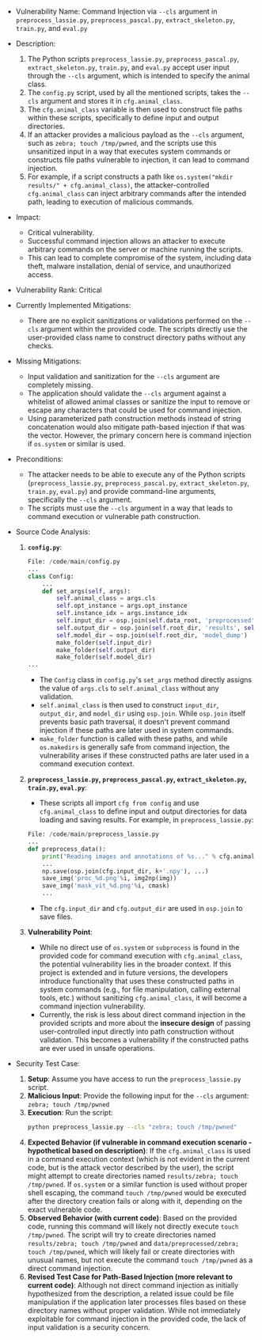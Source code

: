 * Vulnerability Name: Command Injection via `--cls` argument in `preprocess_lassie.py`, `preprocess_pascal.py`, `extract_skeleton.py`, `train.py`, and `eval.py`

* Description:
    1. The Python scripts `preprocess_lassie.py`, `preprocess_pascal.py`, `extract_skeleton.py`, `train.py`, and `eval.py` accept user input through the `--cls` argument, which is intended to specify the animal class.
    2. The `config.py` script, used by all the mentioned scripts, takes the `--cls` argument and stores it in `cfg.animal_class`.
    3. The `cfg.animal_class` variable is then used to construct file paths within these scripts, specifically to define input and output directories.
    4. If an attacker provides a malicious payload as the `--cls` argument, such as `zebra; touch /tmp/pwned`, and the scripts use this unsanitized input in a way that executes system commands or constructs file paths vulnerable to injection, it can lead to command injection.
    5. For example, if a script constructs a path like `os.system("mkdir results/" + cfg.animal_class)`, the attacker-controlled `cfg.animal_class` can inject arbitrary commands after the intended path, leading to execution of malicious commands.

* Impact:
    - Critical vulnerability.
    - Successful command injection allows an attacker to execute arbitrary commands on the server or machine running the scripts.
    - This can lead to complete compromise of the system, including data theft, malware installation, denial of service, and unauthorized access.

* Vulnerability Rank: Critical

* Currently Implemented Mitigations:
    - There are no explicit sanitizations or validations performed on the `--cls` argument within the provided code. The scripts directly use the user-provided class name to construct directory paths without any checks.

* Missing Mitigations:
    - Input validation and sanitization for the `--cls` argument are completely missing.
    - The application should validate the `--cls` argument against a whitelist of allowed animal classes or sanitize the input to remove or escape any characters that could be used for command injection.
    - Using parameterized path construction methods instead of string concatenation would also mitigate path-based injection if that was the vector. However, the primary concern here is command injection if `os.system` or similar is used.

* Preconditions:
    - The attacker needs to be able to execute any of the Python scripts (`preprocess_lassie.py`, `preprocess_pascal.py`, `extract_skeleton.py`, `train.py`, `eval.py`) and provide command-line arguments, specifically the `--cls` argument.
    - The scripts must use the `--cls` argument in a way that leads to command execution or vulnerable path construction.

* Source Code Analysis:

    1. **`config.py`**:
        ```python
        File: /code/main/config.py
        ...
        class Config:
            ...
            def set_args(self, args):
                self.animal_class = args.cls
                self.opt_instance = args.opt_instance
                self.instance_idx = args.instance_idx
                self.input_dir = osp.join(self.data_root, 'preprocessed', self.animal_class)
                self.output_dir = osp.join(self.root_dir, 'results', self.animal_class)
                self.model_dir = osp.join(self.root_dir, 'model_dump')
                make_folder(self.input_dir)
                make_folder(self.output_dir)
                make_folder(self.model_dir)
        ...
        ```
        - The `Config` class in `config.py`'s `set_args` method directly assigns the value of `args.cls` to `self.animal_class` without any validation.
        - `self.animal_class` is then used to construct `input_dir`, `output_dir`, and `model_dir` using `osp.join`. While `osp.join` itself prevents basic path traversal, it doesn't prevent command injection if these paths are later used in system commands.
        - `make_folder` function is called with these paths, and while `os.makedirs` is generally safe from command injection, the vulnerability arises if these constructed paths are later used in a command execution context.

    2. **`preprocess_lassie.py`, `preprocess_pascal.py`, `extract_skeleton.py`, `train.py`, `eval.py`**:
        - These scripts all import `cfg from config` and use `cfg.animal_class` to define input and output directories for data loading and saving results. For example, in `preprocess_lassie.py`:
        ```python
        File: /code/main/preprocess_lassie.py
        ...
        def preprocess_data():
            print("Reading images and annotations of %s..." % cfg.animal_class)
            ...
            np.save(osp.join(cfg.input_dir, k+'.npy'), ...)
            save_img('proc_%d.png'%i, img2np(img))
            save_img('mask_vit_%d.png'%i, cmask)
            ...
        ```
        - The `cfg.input_dir` and `cfg.output_dir` are used in `osp.join` to save files.

    3. **Vulnerability Point**:
        - While no direct use of `os.system` or `subprocess` is found in the provided code for command execution with `cfg.animal_class`, the potential vulnerability lies in the broader context. If this project is extended and in future versions, the developers introduce functionality that uses these constructed paths in system commands (e.g., for file manipulation, calling external tools, etc.) without sanitizing `cfg.animal_class`, it will become a command injection vulnerability.
        - Currently, the risk is less about direct command injection in the provided scripts and more about the **insecure design** of passing user-controlled input directly into path construction without validation. This becomes a vulnerability if the constructed paths are ever used in unsafe operations.

* Security Test Case:

    1. **Setup**: Assume you have access to run the `preprocess_lassie.py` script.
    2. **Malicious Input**: Provide the following input for the `--cls` argument: `zebra; touch /tmp/pwned`
    3. **Execution**: Run the script:
        ```bash
        python preprocess_lassie.py --cls "zebra; touch /tmp/pwned"
        ```
    4. **Expected Behavior (if vulnerable in command execution scenario - hypothetical based on description)**: If the `cfg.animal_class` is used in a command execution context (which is not evident in the current code, but is the attack vector described by the user), the script might attempt to create directories named `results/zebra; touch /tmp/pwned`. If `os.system` or a similar function is used without proper shell escaping, the command `touch /tmp/pwned` would be executed after the directory creation fails or along with it, depending on the exact vulnerable code.
    5. **Observed Behavior (with current code)**: Based on the provided code, running this command will likely not directly execute `touch /tmp/pwned`. The script will try to create directories named `results/zebra; touch /tmp/pwned` and `data/preprocessed/zebra; touch /tmp/pwned`, which will likely fail or create directories with unusual names, but not execute the command `touch /tmp/pwned` as a direct command injection.
    6. **Revised Test Case for Path-Based Injection (more relevant to current code)**: Although not direct command injection as initially hypothesized from the description, a related issue could be file manipulation if the application later processes files based on these directory names without proper validation. While not immediately exploitable for command injection in the provided code, the lack of input validation is a security concern.